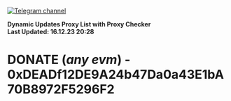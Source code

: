 [![Telegram channel](https://img.shields.io/endpoint?url=https://runkit.io/damiankrawczyk/telegram-badge/branches/master?url=https://t.me/n4z4v0d)](https://t.me/n4z4v0d) 

**Dynamic Updates Proxy List with Proxy Checker**  
**Last Updated: 16.12.23 20:28**

# DONATE (_any evm_) - 0xDEADf12DE9A24b47Da0a43E1bA70B8972F5296F2
